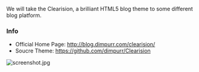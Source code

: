 We will take the Clearision, a brilliant HTML5 blog theme to some different blog platform.

### Info

* Official Home Page: http://blog.dimpurr.com/clearision/ 
* Soucre Theme: https://github.com/dimpurr/Clearision

![screenshot.jpg](https://static.reallct.com/2017/11/26/5a1ad56760436.jpg)